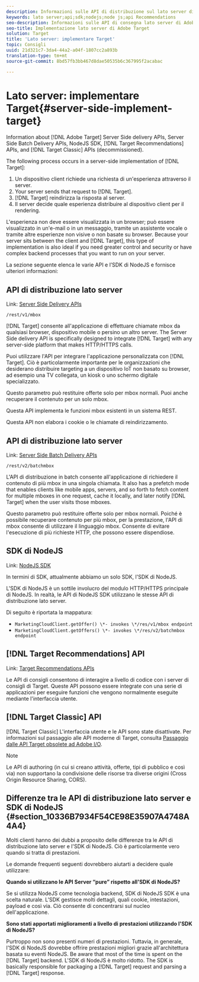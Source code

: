 ```yaml
---
description: Informazioni sulle API di distribuzione sul lato server di Target, sulle API di consigli e su SDK di NodeJS.
keywords: lato server;api;sdk;nodejs;node js;api Recommendations
seo-description: Informazioni sulle API di consegna lato server di Adobe Target, sulle API di Recommendations e sull'SDK nodejs.
seo-title: Implementazione lato server di Adobe Target
solution: Target
title: 'Lato server: implementare Target'
topic: Consigli
uuid: 21d321c7-3da4-44a2-a04f-1807cc2a893b
translation-type: tm+mt
source-git-commit: 8bd57fb3bb467d8dae50535b6c367995f2acabac

---
```



# Lato server: implementare Target{#server-side-implement-target}

Information about [!DNL Adobe Target] Server Side delivery APIs, Server Side Batch Delivery APIs, NodeJS SDK, [!DNL Target Recommendations] APIs, and [!DNL Target Classic] APIs (decommissioned).

The following process occurs in a server-side implementation of [!DNL Target]:

1. Un dispositivo client richiede una richiesta di un'esperienza attraverso il server.
1. Your server sends that request to [!DNL Target].
1. [!DNL Target] reindirizza la risposta al server.
1. Il server decide quale esperienza distribuire al dispositivo client per il rendering.

L'esperienza non deve essere visualizzata in un browser; può essere visualizzato in un'e-mail o in un messaggio, tramite un assistente vocale o tramite altre esperienze non visive o non basate su browser. Because your server sits between the client and [!DNL Target], this type of implementation is also ideal if you need greater control and security or have complex backend processes that you want to run on your server.

La sezione seguente elenca le varie API e l’SDK di NodeJS e fornisce ulteriori informazioni:

## API di distribuzione lato server

Link: [Server Side Delivery APIs](https://developers.adobetarget.com/api/#server-side-delivery)

`/rest/v1/mbox`

[!DNL Target] consente all'applicazione di effettuare chiamate mbox da qualsiasi browser, dispositivo mobile o persino un altro server. The Server Side delivery API is specifically designed to integrate [!DNL Target] with any server-side platform that makes HTTP/HTTPS calls.

Puoi utilizzare l'API per integrare l'applicazione personalizzata con [!DNL Target]. Ciò è particolarmente importante per le organizzazioni che desiderano distribuire targeting a un dispositivo IoT non basato su browser, ad esempio una TV collegata, un kiosk o uno schermo digitale specializzato.

Questo parametro può restituire offerte solo per mbox normali. Puoi anche recuperare il contenuto per un solo mbox.

Questa API implementa le funzioni mbox esistenti in un sistema REST.

Questa API non elabora i cookie o le chiamate di reindirizzamento.

## API di distribuzione lato server

Link: [Server Side Batch Delivery APIs](https://developers.adobetarget.com/api/#server-side-batch-delivery)

`/rest/v2/batchmbox`

L'API di distribuzione in batch consente all'applicazione di richiedere il contenuto di più mbox in una singola chiamata. It also has a prefetch mode that enables clients like mobile apps, servers, and so forth to fetch content for multiple mboxes in one request, cache it locally, and later notify [!DNL Target] when the user visits those mboxes.

Questo parametro può restituire offerte solo per mbox normali. Poiché è possibile recuperare contenuto per più mbox, per la prestazione, l'API di mbox consente di utilizzare il linguaggio mbox. Consente di evitare l'esecuzione di più richieste HTTP, che possono essere dispendiose.

## SDK di NodeJS

Link: [NodeJS SDK](https://www.npmjs.com/package/@adobe/target-node-client)

In termini di SDK, attualmente abbiamo un solo SDK, l'SDK di NodeJS.

L'SDK di NodeJS è un sottile involucro del modulo HTTP/HTTPS principale di NodeJS. In realtà, le API di NodeJS SDK utilizzano le stesse API di distribuzione lato server.

Di seguito è riportata la mappatura:

* `MarketingCloudClient.getOffer() \*- invokes \*/res/v1/mbox endpoint`
* `MarketingCloudClient.getOffers() \*- invokes \*/res/v2/batchmbox endpoint`

## [!DNL Target Recommendations] API

Link: [Target Recommendations APIs](https://developers.adobetarget.com/api/recommendations)

Le API di consigli consentono di interagire a livello di codice con i server di consigli di Target. Queste API possono essere integrate con una serie di applicazioni per eseguire funzioni che vengono normalmente eseguite mediante l'interfaccia utente.

## [!DNL Target Classic] API

[!DNL Target Classic] L'interfaccia utente e le API sono state disattivate. Per informazioni sul passaggio alle API moderne di Target, consulta [Passaggio dalle API Target obsolete ad Adobe I/O](../../c-implementing-target/c-api-and-sdk-overview/target-api-documentation.md#concept_3A31E26C8FAF49598152ACFE088BD4D2).

>[!NOTE]
>Le API di authoring (in cui si creano attività, offerte, tipi di pubblico e così via) non supportano la condivisione delle risorse tra diverse origini (Cross Origin Resource Sharing, CORS).

## Differenze tra le API di distribuzione lato server e SDK di NodeJS {#section_10336B7934F54CE98E35907A4748A4A4}

Molti clienti hanno dei dubbi a proposito delle differenze tra le API di distribuzione lato server e l'SDK di NodeJS. Ciò è particolarmente vero quando si tratta di prestazioni.

Le domande frequenti seguenti dovrebbero aiutarti a decidere quale utilizzare:

**Quando si utilizzano le API Server “pure” rispetto all'SDK di NodeJS?**

Se si utilizza NodeJS come tecnologia backend, SDK di NodeJS SDK è una scelta naturale. L'SDK gestisce molti dettagli, quali cookie, intestazioni, payload e così via. Ciò consente di concentrarsi sul nucleo dell'applicazione.

**Sono stati apportati miglioramenti a livello di prestazioni utilizzando l'SDK di NodeJS?**

Purtroppo non sono presenti numeri di prestazioni. Tuttavia, in generale, l'SDK di NodeJS dovrebbe offrire prestazioni migliori grazie all'architettura basata su eventi NodeJS. Be aware that most of the time is spent on the [!DNL Target] backend. L'SDK di NodeJS è molto ridotto. The SDK is basically responsible for packaging a [!DNL Target] request and parsing a [!DNL Target] response.
